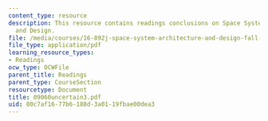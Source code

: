 ```yaml
---
content_type: resource
description: This resource contains readings conclusions on Space System Architecture
  and Design.
file: /media/courses/16-892j-space-system-architecture-and-design-fall-2004/80c7af1677b6188d3a0119fbae00dea3_09060uncertain3.pdf
file_type: application/pdf
learning_resource_types:
- Readings
ocw_type: OCWFile
parent_title: Readings
parent_type: CourseSection
resourcetype: Document
title: 09060uncertain3.pdf
uid: 80c7af16-77b6-188d-3a01-19fbae00dea3
---
```


